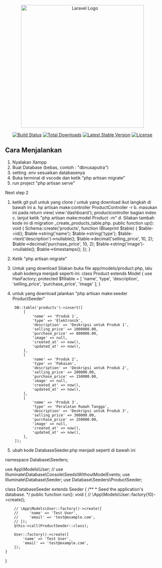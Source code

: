 <p align="center"><a href="https://laravel.com" target="_blank"><img src="https://raw.githubusercontent.com/laravel/art/master/logo-lockup/5%20SVG/2%20CMYK/1%20Full%20Color/laravel-logolockup-cmyk-red.svg" width="400" alt="Laravel Logo"></a></p>

<p align="center">
<a href="https://github.com/laravel/framework/actions"><img src="https://github.com/laravel/framework/workflows/tests/badge.svg" alt="Build Status"></a>
<a href="https://packagist.org/packages/laravel/framework"><img src="https://img.shields.io/packagist/dt/laravel/framework" alt="Total Downloads"></a>
<a href="https://packagist.org/packages/laravel/framework"><img src="https://img.shields.io/packagist/v/laravel/framework" alt="Latest Stable Version"></a>
<a href="https://packagist.org/packages/laravel/framework"><img src="https://img.shields.io/packagist/l/laravel/framework" alt="License"></a>
</p>

## Cara Menjalankan
1. Nyalakan Xampp
2. Buat Database (bebas, contoh : "dbnusaputra")
3. setting .env sesuaikan databasenya
4. Buka terminal di vscode dan ketik "php artisan migrate"
5. run project "php artisan serve"


Next step 2
1. ketik git pull untuk yang clone / untuk yang download ikut langkah di bawah ini
 a. hp artisan make:controller  ProductController -r
 b. masukan ini pada  return view( view:'dashboard'); productcontroller bagian index
 c. lanjut ketik "php artisan make:model Product -m"
 d. Silakan tambah kode ini di migration _create_products_table.php.
    public function up(): void
    {
        Schema::create('products', function (Blueprint $table) {
            $table->id();
            $table->string('name');
            $table->string('type');
            $table->text('description')->nullable();
            $table->decimal('selling_price', 10, 2);
            $table->decimal('purchase_price', 10, 2);
            $table->string('image')->nullable();
            $table->timestamps();
        });
    }
2. Ketik "php artisan migrate"
3. Untuk yang download Silakan buka file app/models/product.php, lalu ubah kodenya menjadi seperti ini:
    class Product extends Model
    {
        use HasFactory;
        protected $fillable = [
            'name',
            'type',
            'description',
            'selling_price',
            'purchase_price',
            'image'
        ];
    }

4. untuk yang download jalankan "php artisan make:seeder ProductSeeder"

        DB::table('products')->insert([
            [
                'name' => 'Produk 1',
                'type' => 'Elektronik',
                'description' => 'Deskripsi untuk Produk 1',
                'selling_price' => 1000000.00,
                'purchase_price' => 800000.00,
                'image' => null,
                'created_at' => now(),
                'updated_at' => now(),
            ],
            [
                'name' => 'Produk 2',
                'type' => 'Pakaian',
                'description' => 'Deskripsi untuk Produk 2',
                'selling_price' => 200000.00,
                'purchase_price' => 150000.00,
                'image' => null,
                'created_at' => now(),
                'updated_at' => now(),
            ],
            [
                'name' => 'Produk 3',
                'type' => 'Peralatan Rumah Tangga',
                'description' => 'Deskripsi untuk Produk 3',
                'selling_price' => 300000.00,
                'purchase_price' => 250000.00,
                'image' => null,
                'created_at' => now(),
                'updated_at' => now(),
            ],
        ]);

5. ubah kode DatabaseSeeder.php menjadi seperti di bawah ini
    <?php

namespace Database\Seeders;

use App\Models\User;
// use Illuminate\Database\Console\Seeds\WithoutModelEvents;
use Illuminate\Database\Seeder;
use Database\Seeders\ProductSeeder;

class DatabaseSeeder extends Seeder
{
    /**
     * Seed the application's database.
     */
    public function run(): void
    {
        // \App\Models\User::factory(10)->create();

        // \App\Models\User::factory()->create([
        //     'name' => 'Test User',
        //     'email' => 'test@example.com',
        // ]);
        $this->call(ProductSeeder::class);

        User::factory()->create([
            'name' => 'Test User',
            'email' => 'test@example.com',
        ]);
    }
}
